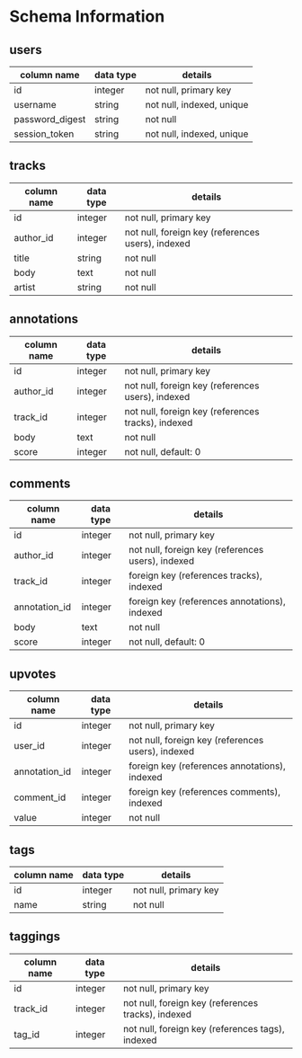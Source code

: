 # Schema Information

## users
column name     | data type | details
----------------|-----------|-----------------------
id              | integer   | not null, primary key
username        | string    | not null, indexed, unique
password_digest | string    | not null
session_token   | string    | not null, indexed, unique

## tracks
column name     | data type | details
----------------|-----------|-----------------------
id              | integer   | not null, primary key
author_id       | integer   | not null, foreign key (references users), indexed
title           | string    | not null
body            | text      | not null
artist          | string    | not null

## annotations
column name     | data type | details
----------------|-----------|-----------------------
id              | integer   | not null, primary key
author_id       | integer   | not null, foreign key (references users), indexed
track_id        | integer   | not null, foreign key (references tracks), indexed
body            | text      | not null
score           | integer   | not null, default: 0

## comments
column name     | data type | details
----------------|-----------|-----------------------
id              | integer   | not null, primary key
author_id       | integer   | not null, foreign key (references users), indexed
track_id        | integer   | foreign key (references tracks), indexed
annotation_id   | integer   | foreign key (references annotations), indexed
body            | text      | not null
score           | integer   | not null, default: 0

## upvotes
column name     | data type | details
----------------|-----------|-----------------------
id              | integer   | not null, primary key
user_id         | integer   | not null, foreign key (references users), indexed
annotation_id   | integer   | foreign key (references annotations), indexed
comment_id      | integer   | foreign key (references comments), indexed
value           | integer   | not null

## tags
column name     | data type | details
----------------|-----------|-----------------------
id              | integer   | not null, primary key
name            | string    | not null

## taggings
column name     | data type | details
----------------|-----------|-----------------------
id              | integer   | not null, primary key
track_id        | integer   | not null, foreign key (references tracks), indexed
tag_id          | integer   | not null, foreign key (references tags), indexed
